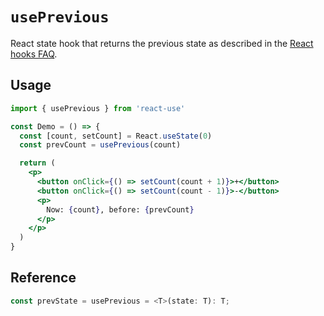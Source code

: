 # `usePrevious`

React state hook that returns the previous state as described in the [React hooks FAQ](https://reactjs.org/docs/hooks-faq.html#how-to-get-the-previous-props-or-state).

## Usage

```jsx
import { usePrevious } from 'react-use'

const Demo = () => {
  const [count, setCount] = React.useState(0)
  const prevCount = usePrevious(count)

  return (
    <p>
      <button onClick={() => setCount(count + 1)}>+</button>
      <button onClick={() => setCount(count - 1)}>-</button>
      <p>
        Now: {count}, before: {prevCount}
      </p>
    </p>
  )
}
```

## Reference

```ts
const prevState = usePrevious = <T>(state: T): T;
```

